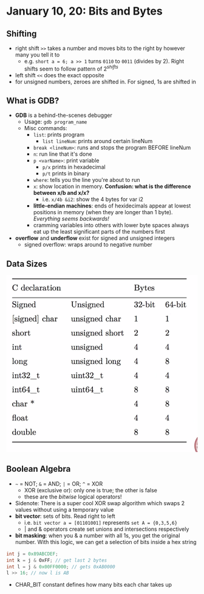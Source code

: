 # January 10, 20: Bits and Bytes

## Shifting

- right shift `>>` takes a number and moves bits to the right by however many you tell it to
  - e.g. `short a = 6; a >> 1` turns `0110` to `0011` (divides by 2). Right shifts seem to follow pattern of $2^{shifts}$
- left shift `<<` does the exact opposite
- for unsigned numbers, zeroes are shifted in. For signed, 1s are shifted in

## What is GDB?

- **GDB** is a behind-the-scenes debugger
  - Usage: `gdb program_name`
  - Misc commands:
    - `list`: prints program
      - `list lineNum`: prints around certain lineNum
    - `break <lineNum>`: runs and stops the program BEFORE lineNum
    - `n`: run line that it's done
    - `p <varName>`: print variable
      - `p/x` prints in hexadecimal
      - `p/t` prints in binary
    - `where`: tells you the line you're about to run
    - `x`: show location in memory. **Confusion: what is the difference between x/b and x/x?**
      - i.e. `x/4b &i2`: show the 4 bytes for var i2
    - **little-endian machines**: ends of hexidecimals appear at lowest positions in memory (when they are longer than 1 byte). *Everything seems backwards!*
    - cramming variables into others with lower byte spaces always eat up the least significant parts of the numbers first
- **overflow** and **underflow** exist for signed and unsigned integers
  - signed overflow: wraps around to negative number

## Data Sizes

![Data Sizes](datasizes.png)

## Boolean Algebra

- `~` = NOT; `&` = AND; `|` = OR; `^` = XOR
  - XOR (exclusive or): only one is true; the other is false
  - these are the _bitwise_ logical operators!
- Sidenote: There is a super cool XOR swap algorithm which swaps 2 values without using a temporary value
- **bit vector**: sets of bits. Read right to left
  - i.e. `bit vector a = [01101001]` represents `set A = {0,3,5,6}`
  - | and & operators create set unions and intersections respectively
- **bit masking**: when you & a number with all 1s, you get the original number. With this logic, we can get a selection of bits inside a hex string

```c
int j = 0x89ABCDEF;
int k = j & OxFF; // get last 2 bytes
int l = j & 0x00FF0000; // gets 0xAB0000
l >> 16; // now l is AB
```

- CHAR_BIT constant defines how many bits each char takes up
